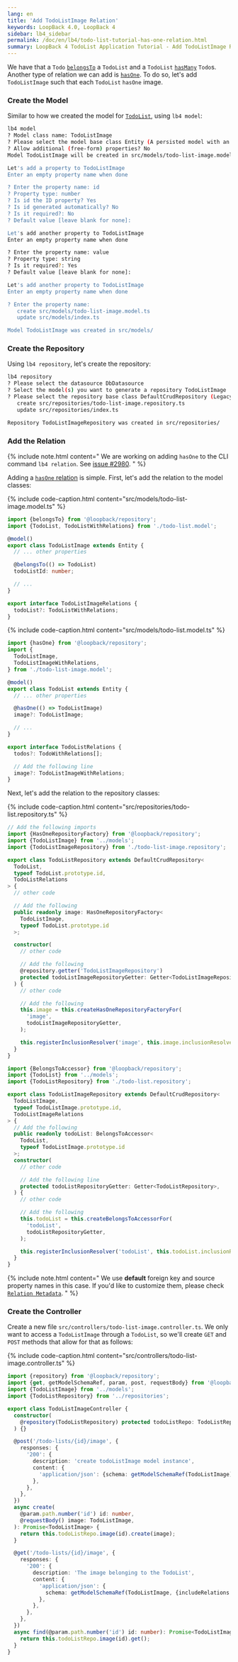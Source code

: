 ```yaml
---
lang: en
title: 'Add TodoListImage Relation'
keywords: LoopBack 4.0, LoopBack 4
sidebar: lb4_sidebar
permalink: /doc/en/lb4/todo-list-tutorial-has-one-relation.html
summary: LoopBack 4 TodoList Application Tutorial - Add TodoListImage Relation
---
```


We have that a `Todo` [`belongsTo`](../../BelongsTo-relation.md) a `TodoList`
and a `TodoList` [`hasMany`](../../HasMany-relation.md) `Todo`s. Another type of
relation we can add is [`hasOne`](../../hasOne-relation.md). To do so, let's add
`TodoListImage` such that each `TodoList` `hasOne` image.

### Create the Model

Similar to how we created the model for
[`TodoList`](todo-list-tutorial-model.md), using `lb4 model`:

```sh
lb4 model
? Model class name: TodoListImage
? Please select the model base class Entity (A persisted model with an ID)
? Allow additional (free-form) properties? No
Model TodoListImage will be created in src/models/todo-list-image.model.ts

Let's add a property to TodoListImage
Enter an empty property name when done

? Enter the property name: id
? Property type: number
? Is id the ID property? Yes
? Is id generated automatically? No
? Is it required?: No
? Default value [leave blank for none]:

Let's add another property to TodoListImage
Enter an empty property name when done

? Enter the property name: value
? Property type: string
? Is it required?: Yes
? Default value [leave blank for none]:

Let's add another property to TodoListImage
Enter an empty property name when done

? Enter the property name:
   create src/models/todo-list-image.model.ts
   update src/models/index.ts

Model TodoListImage was created in src/models/
```

### Create the Repository

Using `lb4 repository`, let's create the repository:

```sh
lb4 repository
? Please select the datasource DbDatasource
? Select the model(s) you want to generate a repository TodoListImage
? Please select the repository base class DefaultCrudRepository (Legacy juggler bridge)
   create src/repositories/todo-list-image.repository.ts
   update src/repositories/index.ts

Repository TodoListImageRepository was created in src/repositories/
```

### Add the Relation

{% include note.html content="
We are working on adding `hasOne` to the CLI command `lb4 relation`. See [issue #2980](https://github.com/strongloop/loopback-next/issues/2980).
" %}

Adding a [`hasOne` relation](../../hasOne-relation.md) is simple. First, let's
add the relation to the model classes:

{% include code-caption.html content="src/models/todo-list-image.model.ts" %}

```ts
import {belongsTo} from '@loopback/repository';
import {TodoList, TodoListWithRelations} from './todo-list.model';

@model()
export class TodoListImage extends Entity {
  // ... other properties

  @belongsTo(() => TodoList)
  todoListId: number;

  // ...
}

export interface TodoListImageRelations {
  todoList?: TodoListWithRelations;
}
```

{% include code-caption.html content="src/models/todo-list.model.ts" %}

```ts
import {hasOne} from '@loopback/repository';
import {
  TodoListImage,
  TodoListImageWithRelations,
} from './todo-list-image.model';

@model()
export class TodoList extends Entity {
  // ... other properties

  @hasOne(() => TodoListImage)
  image?: TodoListImage;

  // ...
}

export interface TodoListRelations {
  todos?: TodoWithRelations[];

  // Add the following line
  image?: TodoListImageWithRelations;
}
```

Next, let's add the relation to the repository classes:

{% include code-caption.html content="src/repositories/todo-list.repository.ts" %}

```ts
// Add the following imports
import {HasOneRepositoryFactory} from '@loopback/repository';
import {TodoListImage} from '../models';
import {TodoListImageRepository} from './todo-list-image.repository';

export class TodoListRepository extends DefaultCrudRepository<
  TodoList,
  typeof TodoList.prototype.id,
  TodoListRelations
> {
  // other code

  // Add the following
  public readonly image: HasOneRepositoryFactory<
    TodoListImage,
    typeof TodoList.prototype.id
  >;

  constructor(
    // other code

    // Add the following
    @repository.getter('TodoListImageRepository')
    protected todoListImageRepositoryGetter: Getter<TodoListImageRepository>,
  ) {
    // other code

    // Add the following
    this.image = this.createHasOneRepositoryFactoryFor(
      'image',
      todoListImageRepositoryGetter,
    );

    this.registerInclusionResolver('image', this.image.inclusionResolver);
  }
}
```

```ts
import {BelongsToAccessor} from '@loopback/repository';
import {TodoList} from '../models';
import {TodoListRepository} from './todo-list.repository';

export class TodoListImageRepository extends DefaultCrudRepository<
  TodoListImage,
  typeof TodoListImage.prototype.id,
  TodoListImageRelations
> {
  // Add the following
  public readonly todoList: BelongsToAccessor<
    TodoList,
    typeof TodoListImage.prototype.id
  >;
  constructor(
    // other code

    // Add the following line
    protected todoListRepositoryGetter: Getter<TodoListRepository>,
  ) {
    // other code

    // Add the following
    this.todoList = this.createBelongsToAccessorFor(
      'todoList',
      todoListRepositoryGetter,
    );

    this.registerInclusionResolver('todoList', this.todoList.inclusionResolver);
  }
}
```

{% include note.html content="
We use **default** foreign key and source property names in this case.
If you'd like to customize them, please check [`Relation Metadata`](
../../hasOne-relation.md#relation-metadata).
" %}

### Create the Controller

Create a new file `src/controllers/todo-list-image.controller.ts`. We only want
to access a `TodoListImage` through a `TodoList`, so we'll create `GET` and
`POST` methods that allow for that as follows:

{% include code-caption.html content="src/controllers/todo-list-image.controller.ts" %}

```ts
import {repository} from '@loopback/repository';
import {get, getModelSchemaRef, param, post, requestBody} from '@loopback/rest';
import {TodoListImage} from '../models';
import {TodoListRepository} from '../repositories';

export class TodoListImageController {
  constructor(
    @repository(TodoListRepository) protected todoListRepo: TodoListRepository,
  ) {}

  @post('/todo-lists/{id}/image', {
    responses: {
      '200': {
        description: 'create todoListImage model instance',
        content: {
          'application/json': {schema: getModelSchemaRef(TodoListImage)},
        },
      },
    },
  })
  async create(
    @param.path.number('id') id: number,
    @requestBody() image: TodoListImage,
  ): Promise<TodoListImage> {
    return this.todoListRepo.image(id).create(image);
  }

  @get('/todo-lists/{id}/image', {
    responses: {
      '200': {
        description: 'The image belonging to the TodoList',
        content: {
          'application/json': {
            schema: getModelSchemaRef(TodoListImage, {includeRelations: true}),
          },
        },
      },
    },
  })
  async find(@param.path.number('id') id: number): Promise<TodoListImage> {
    return this.todoListRepo.image(id).get();
  }
}
```
